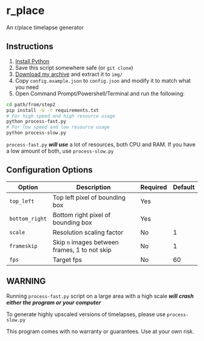 # r_place

An r/place timelapse generator

## Instructions

1. [Install Python](https://python.org)
2. Save this script somewhere safe (or `git clone`)
3. [Download my archive](https://zevs.me/rplace_archive.7z) and extract it to `img/`
4. Copy `config.example.json` to `config.json` and modify it to match what you need
5. Open Command Prompt/Powershell/Terminal and run the following:
```sh
cd path/from/step2
pip install -U -r requirements.txt
# For high speed and high resource usage
python process-fast.py
# For low speed and low resource usage
python process-slow.py
```

`process-fast.py` ***will use*** a lot of resources, both CPU and RAM. If you have a low amount of both, use `process-slow.py`

## Configuration Options

| Option | Description | Required | Default |
|--------|-------------|----------|---------|
| `top_left` | Top left pixel of bounding box | Yes | |
| `bottom_right` | Bottom right pixel of bounding box | Yes | |
| `scale` | Resolution scaling factor | No | 1 |
| `frameskip` | Skip `n` images between frames, 1 to not skip | No | 1 |
| `fps` | Target fps | No | 60 |

## **WARNING**
Running `process-fast.py` script on a large area with a high scale ***will crash either the program or your computer***

To generate highly upscaled versions of timelapses, please use `process-slow.py`

This program comes with no warranty or guarantees. Use at your own risk.
